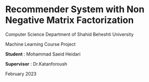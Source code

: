 # Recommender System with Non Negative Matrix Factorization
Computer Science Department of Shahid Beheshti University

Machine Learning Course Project

**Student** : Mohammad Saeid Heidari

**Supervisor**  : Dr.Katanforoush 

February 2023
#



